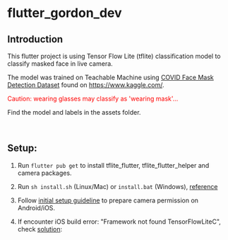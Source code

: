 # flutter_gordon_dev

## Introduction

This flutter project is using Tensor Flow Lite (tflite) classification model to classify masked face in live camera.

The model was trained on Teachable Machine using <a href="https://www.kaggle.com/prithwirajmitra/covid-face-mask-detection-dataset">COVID Face Mask Detection Dataset</a> found on https://www.kaggle.com/.

<span style="color:red">Caution: wearing glasses may classify as 'wearing mask'...</span>

Find the model and labels in the assets folder.

<br>

## Setup:

1. Run `flutter pub get` to install tflite_flutter, tflite_flutter_helper and camera packages.

2. Run `sh install.sh` (Linux/Mac) or `install.bat` (Windows),
   <a href="https://pub.dev/packages/tflite_flutter#important-initial-setup--add-dynamic-libraries-to-your-app">reference</a>

3. Follow <a href="https://pub.dev/packages/camera#installation">initial setup guideline</a> to prepare camera permission on Android/iOS.

4. If encounter iOS build error: "Framework not found TensorFlowLiteC", check <a href="https://github.com/am15h/tflite_flutter_plugin/issues/163#issuecomment-984424456"> solution</a>:
